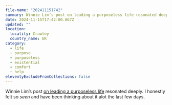 ```yaml
---
file-name: "202411151742"
summary: Winnie Lim’s post on leading a purposeless life resonated deeply. I honestly felt so seen and have been thinking about it alot the last few days.
date: 2024-11-15T17:42:00.867Z
updated: ""
location:
  locality: Crawley
  country_name: UK
category:
  - life
  - purpose
  - purposeless
  - existential
  - comfort
  - help
eleventyExcludeFromCollections: false
---
```


Winnie Lim’s post [on leading a purposeless life](https://winnielim.org/journal/on-leading-a-purposeless-life/) resonated deeply. I honestly felt so *seen* and have been thinking about it alot the last few days.
